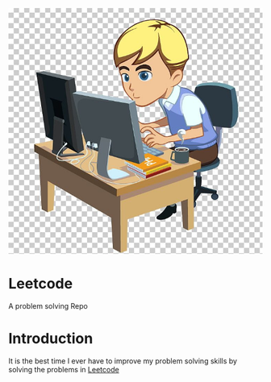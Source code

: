<p align="center">
  <img src="programmer.jpg">
</p>

# Leetcode
A problem solving Repo

# Introduction
It is the best time I ever have to improve my problem solving skills by solving the problems in [Leetcode](https://leetcode.com/problemset/all/)

